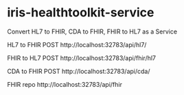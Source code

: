 # iris-healthtoolkit-service
Convert HL7 to FHIR,  CDA to FHIR, FHIR to HL7 as a Service

HL7 to FHIR
POST http://localhost:32783/api/hl7/

FHIR to HL7
POST http://localhost:32783/api/fhir/hl7

CDA to FHIR
POST http://localhost:32783/api/cda/

FHIR repo
http://localhost:32783/api/fhir